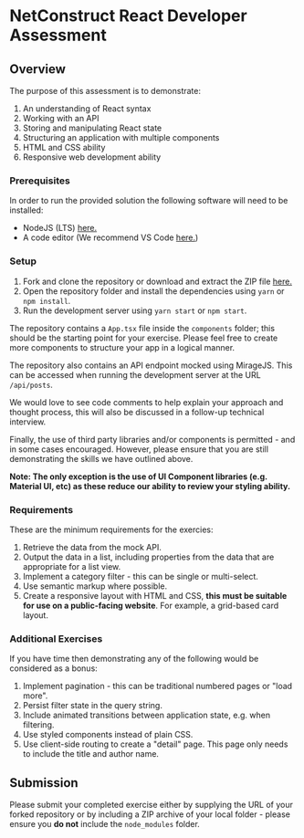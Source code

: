 # NetConstruct React Developer Assessment

## Overview

The purpose of this assessment is to demonstrate:

1. An understanding of React syntax
2. Working with an API
3. Storing and manipulating React state
4. Structuring an application with multiple components
5. HTML and CSS ability
6. Responsive web development ability

### Prerequisites

In order to run the provided solution the following software will need to be installed:

- NodeJS (LTS) [here.](https://nodejs.org/en/)
- A code editor (We recommend VS Code [here.](https://code.visualstudio.com/))

### Setup

1. Fork and clone the repository or download and extract the ZIP file [here.](https://github.com/netconstruct/react-developer-assessment/archive/master.zip)
2. Open the repository folder and install the dependencies using `yarn` or `npm install`.
3. Run the development server using `yarn start` or `npm start`.

The repository contains a `App.tsx` file inside the `components` folder; this should be the starting point for your exercise. Please feel free to create more components to structure your app in a logical manner.

The repository also contains an API endpoint mocked using MirageJS. This can be accessed when running the development server at the URL `/api/posts`.

We would love to see code comments to help explain your approach and thought process, this will also be discussed in a follow-up technical interview.

Finally, the use of third party libraries and/or components is permitted - and in some cases encouraged. However, please ensure that you are still demonstrating the skills we have outlined above.

**Note: The only exception is the use of UI Component libraries (e.g. Material UI, etc) as these reduce our ability to review your styling ability.**

### Requirements

These are the minimum requirements for the exercies:

1. Retrieve the data from the mock API. <!-- DONE -->
1. Output the data in a list, including properties from the data that are appropriate for a list view. <!-- DONE -->
1. Implement a category filter - this can be single or multi-select. <!-- DONE -->
1. Use semantic markup where possible. <!-- DONE -->
1. Create a responsive layout with HTML and CSS, **this must be suitable for use on a public-facing website**. For example, a grid-based card layout. <!-- DONE -->

### Additional Exercises

If you have time then demonstrating any of the following would be considered as a bonus:

1. Implement pagination - this can be traditional numbered pages or "load more". <!-- DONE -->
1. Persist filter state in the query string.
1. Include animated transitions between application state, e.g. when filtering.
1. Use styled components instead of plain CSS. <!-- DONE -->
1. Use client-side routing to create a "detail" page. This page only needs to include the title and author name.

## Submission

Please submit your completed exercise either by supplying the URL of your forked repository or by including a ZIP archive of your local folder - please ensure you **do not** include the `node_modules` folder.
